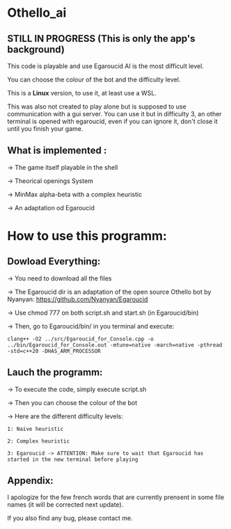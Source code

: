 # Othello_ai
## STILL IN PROGRESS (This is only the app's background)

This code is playable and use Egaroucid AI is the most difficult level.

You can choose the colour of the bot and the difficulty level.

This is a **Linux** version, to use it, at least use a WSL.

This was also not created to play alone but is supposed to use communication with a gui server. 
You can use it but in difficulty 3, an other terminal is opened with egaroucid, even if you can ignore it, don't close it until you finish your game.

## What is implemented :

  -> The game itself playable in the shell

  -> Theorical openings System
  
  -> MinMax alpha-beta with a complex heuristic

  -> An adaptation od Egaroucid
  
# How to use this programm:

## Dowload Everything:
-> You need to download all the files

-> The Egaroucid dir is an adaptation of the open source Othello bot by Nyanyan: https://github.com/Nyanyan/Egaroucid

-> Use chmod 777 on both script.sh and start.sh (in Egaroucid/bin)

-> Then, go to Egaroucid/bin/ in you terminal and execute:

	clang++ -O2 ../src/Egaroucid_for_Console.cpp -o ../bin/Egaroucid_for_Console.out -mtune=native -march=native -pthread -std=c++20 -DHAS_ARM_PROCESSOR

## Lauch the programm:
-> To execute the code, simply execute script.sh

-> Then you can choose the colour of the bot

-> Here are the different difficulty levels:

	1: Naive heuristic

	2: Complex heuristic

	3: Egaroucid -> ATTENTION: Make sure to wait that Egaroucid has started in the new terminal before playing


## Appendix:

I apologize for the few french words that are currently prensent in some file names (it will be corrected next update).

If you also find any bug, please contact me.
